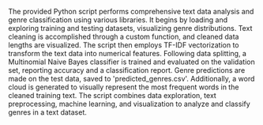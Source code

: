 The provided Python script performs comprehensive text data analysis and genre classification using various libraries. 
It begins by loading and exploring training and testing datasets, visualizing genre distributions.
Text cleaning is accomplished through a custom function, and cleaned data lengths are visualized.
The script then employs TF-IDF vectorization to transform the text data into numerical features. 
Following data splitting, a Multinomial Naive Bayes classifier is trained and evaluated on the validation set, reporting accuracy and a classification report.
Genre predictions are made on the test data, saved to 'predicted_genres.csv'.
Additionally, a word cloud is generated to visually represent the most frequent words in the cleaned training text.
The script combines data exploration, text preprocessing, machine learning, and visualization to analyze and classify genres in a text dataset.





